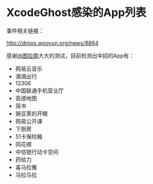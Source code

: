 # XcodeGhost感染的App列表
事件相关链接：

http://drops.wooyun.org/news/8864

感谢[@图拉鼎](http://weibo.com/tualatrix?from=feed&loc=at&nick=%E5%9B%BE%E6%8B%89%E9%BC%8E)大大的测试，目前检测出中招的App有：

* 网易云音乐
* 滴滴出行
* 12306
* 中国联通手机营业厅
* 高德地图
* 简书
* 豌豆荚的开眼
* 网易公开课
* 下厨房
* 51卡保险箱
* 同花顺
* 中信银行动卡空间
* 药给力
* 喜马拉雅
* 马拉马拉
